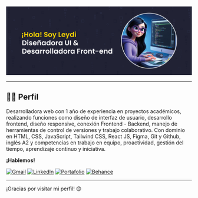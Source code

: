 <img src="/portada.jpg" alt="portada" width="1072"/> </p>

---
## 👩‍💻 Perfil

Desarrolladora web con 1 año de experiencia en proyectos académicos, realizando funciones como diseño de interfaz de usuario, desarrollo frontend, diseño responsive, conexión Frontend - Backend, manejo de herramientas de control de versiones y trabajo colaborativo. Con dominio en HTML, CSS, JavaScript, Tailwind CSS, React JS, Figma, Git y Github, inglés A2 y competencias en trabajo en equipo, proactividad, gestión del tiempo, aprendizaje continuo y iniciativa.


**¡Hablemos!**

[![Gmail](https://img.shields.io/badge/Gmail-D14836?style=for-the-badge&logo=gmail&logoColor=white)](https://mail.google.com/mail/?view=cm&to=leydi.madrid6@gmail.com)
[![LinkedIn](https://img.shields.io/badge/LinkedIn-0077B5?style=for-the-badge&logo=linkedin&logoColor=white)](https://www.linkedin.com/in/leydimadrid/)
[![Portafolio](https://img.shields.io/badge/Portafolio-Web-blue?style=for-the-badge)](https://portafolioleydimadrid.netlify.app/)
[![Behance](https://img.shields.io/badge/Behance-1769ff?style=for-the-badge&logo=behance&logoColor=white)](https://www.behance.net/LeydiMadrid)

---

¡Gracias por visitar mi perfil! 😊
